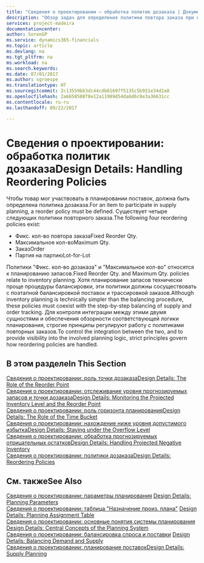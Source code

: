 ```yaml
---
title: "Сведения о проектировании — обработка политик дозаказа | Документы Майкрософт"
description: "Обзор задач для определения политики повтора заказа при планировании поставок."
services: project-madeira
documentationcenter: 
author: SorenGP
ms.service: dynamics365-financials
ms.topic: article
ms.devlang: na
ms.tgt_pltfrm: na
ms.workload: na
ms.search.keywords: 
ms.date: 07/01/2017
ms.author: sgroespe
ms.translationtype: HT
ms.sourcegitcommit: 2c13559bb3dc44cdb61697f5135c5b931e34d2a8
ms.openlocfilehash: 2a6658508f8e12a11989d54da6d6c8e3a36631cc
ms.contentlocale: ru-ru
ms.lasthandoff: 09/22/2017

---
```

# <a name="design-details-handling-reordering-policies"></a><span data-ttu-id="1c81e-103">Сведения о проектировании: обработка политик дозаказа</span><span class="sxs-lookup"><span data-stu-id="1c81e-103">Design Details: Handling Reordering Policies</span></span>
<span data-ttu-id="1c81e-104">Чтобы товар мог участвовать в планировании поставок, должна быть определена политика дозаказа.</span><span class="sxs-lookup"><span data-stu-id="1c81e-104">For an item to participate in supply planning, a reorder policy must be defined.</span></span> <span data-ttu-id="1c81e-105">Существует четыре следующих политики повторного заказа.</span><span class="sxs-lookup"><span data-stu-id="1c81e-105">The following four reordering policies exist:</span></span>  
  
* <span data-ttu-id="1c81e-106">Фикс. кол-во повтора заказа</span><span class="sxs-lookup"><span data-stu-id="1c81e-106">Fixed Reorder Qty.</span></span>  
* <span data-ttu-id="1c81e-107">Максимальное кол-во</span><span class="sxs-lookup"><span data-stu-id="1c81e-107">Maximum Qty.</span></span>  
* <span data-ttu-id="1c81e-108">Заказ</span><span class="sxs-lookup"><span data-stu-id="1c81e-108">Order</span></span>  
* <span data-ttu-id="1c81e-109">Партия на партию</span><span class="sxs-lookup"><span data-stu-id="1c81e-109">Lot-for-Lot</span></span>  
  
<span data-ttu-id="1c81e-110">Политики "Фикс. кол-во дозаказа" и "Максимальное кол-во" относятся к планированию запасов.</span><span class="sxs-lookup"><span data-stu-id="1c81e-110">Fixed Reorder Qty. and Maximum Qty. policies relate to inventory planning.</span></span> <span data-ttu-id="1c81e-111">Хотя планирование запасов технически проще процедуры балансировки, эти политики должны сосуществовать с поэтапной балансировкой поставок и трассировкой заказов.</span><span class="sxs-lookup"><span data-stu-id="1c81e-111">Although inventory planning is technically simpler than the balancing procedure, these policies must coexist with the step-by-step balancing of supply and order tracking.</span></span> <span data-ttu-id="1c81e-112">Для контроля интеграции между этими двумя сущностями и обеспечения обзорности соответствующей логики планирования, строгие принципы регулируют работу с политиками повторных заказов.</span><span class="sxs-lookup"><span data-stu-id="1c81e-112">To control the integration between the two, and to provide visibility into the involved planning logic, strict principles govern how reordering policies are handled.</span></span>  
  
## <a name="in-this-section"></a><span data-ttu-id="1c81e-113">В этом разделе</span><span class="sxs-lookup"><span data-stu-id="1c81e-113">In This Section</span></span>  
[<span data-ttu-id="1c81e-114">Сведения о проектировании: роль точки дозаказа</span><span class="sxs-lookup"><span data-stu-id="1c81e-114">Design Details: The Role of the Reorder Point</span></span>](design-details-the-role-of-the-reorder-point.md)  
[<span data-ttu-id="1c81e-115">Сведения о проектировании: отслеживание уровня прогнозируемых запасов и точки дозаказа</span><span class="sxs-lookup"><span data-stu-id="1c81e-115">Design Details: Monitoring the Projected Inventory Level and the Reorder Point</span></span>](design-details-monitoring-the-projected-inventory-level-and-the-reorder-point.md)  
[<span data-ttu-id="1c81e-116">Сведения о проектировании: роль горизонта планирования</span><span class="sxs-lookup"><span data-stu-id="1c81e-116">Design Details: The Role of the Time Bucket</span></span>](design-details-the-role-of-the-time-bucket.md)  
[<span data-ttu-id="1c81e-117">Сведения о проектировании: нахождение ниже уровня допустимого избытка</span><span class="sxs-lookup"><span data-stu-id="1c81e-117">Design Details: Staying under the Overflow Level</span></span>](design-details-staying-under-the-overflow-level.md)  
[<span data-ttu-id="1c81e-118">Сведения о проектировании: обработка прогнозируемых отрицательных остатков</span><span class="sxs-lookup"><span data-stu-id="1c81e-118">Design Details: Handling Projected Negative Inventory</span></span>](design-details-handling-projected-negative-inventory.md)  
[<span data-ttu-id="1c81e-119">Сведения о проектировании: политики дозаказа</span><span class="sxs-lookup"><span data-stu-id="1c81e-119">Design Details: Reordering Policies</span></span>](design-details-reordering-policies.md)  
  
## <a name="see-also"></a><span data-ttu-id="1c81e-120">См. также</span><span class="sxs-lookup"><span data-stu-id="1c81e-120">See Also</span></span>  
<span data-ttu-id="1c81e-121">[Сведения о проектировании: параметры планирования](design-details-planning-parameters.md) </span><span class="sxs-lookup"><span data-stu-id="1c81e-121">[Design Details: Planning Parameters](design-details-planning-parameters.md) </span></span>  
<span data-ttu-id="1c81e-122">[Сведения о проектировании: таблица "Назначение произ. плана"](design-details-planning-assignment-table.md) </span><span class="sxs-lookup"><span data-stu-id="1c81e-122">[Design Details: Planning Assignment Table](design-details-planning-assignment-table.md) </span></span>  
<span data-ttu-id="1c81e-123">[Сведения о проектировании: основные понятия системы планирования](design-details-central-concepts-of-the-planning-system.md) </span><span class="sxs-lookup"><span data-stu-id="1c81e-123">[Design Details: Central Concepts of the Planning System](design-details-central-concepts-of-the-planning-system.md) </span></span>  
<span data-ttu-id="1c81e-124">[Сведения о проектировании: балансировка спроса и поставки](design-details-balancing-demand-and-supply.md) </span><span class="sxs-lookup"><span data-stu-id="1c81e-124">[Design Details: Balancing Demand and Supply](design-details-balancing-demand-and-supply.md) </span></span>  
[<span data-ttu-id="1c81e-125">Сведения о проектировании: планирование поставок</span><span class="sxs-lookup"><span data-stu-id="1c81e-125">Design Details: Supply Planning</span></span>](design-details-supply-planning.md)
